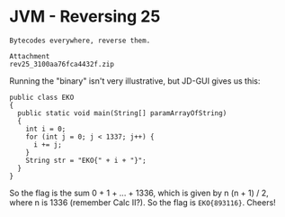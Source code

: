 # JVM - Reversing 25

```
Bytecodes everywhere, reverse them.

Attachment
rev25_3100aa76fca4432f.zip 
```

Running the "binary" isn't very illustrative, but JD-GUI gives us this:

```
public class EKO
{
  public static void main(String[] paramArrayOfString)
  {
    int i = 0;
    for (int j = 0; j < 1337; j++) {
      i += j;
    }
    String str = "EKO{" + i + "}";
  }
}
```

So the flag is the sum 0 + 1 + ... + 1336, which is given by n (n + 1) / 2, where n is 1336 (remember Calc II?). So the flag is `EKO{893116}`. Cheers!

